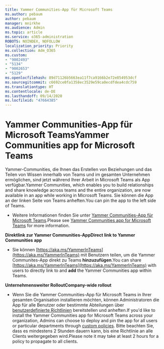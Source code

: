 ```yaml
---
title: Yammer Communities-App für Microsoft Teams
ms.author: pebaum
author: pebaum
manager: mnirkhe
ms.audience: Admin
ms.topic: article
ms.service: o365-administration
ROBOTS: NOINDEX, NOFOLLOW
localization_priority: Priority
ms.collection: Adm_O365
ms.custom:
- "9002493"
- "5134"
- "9002653"
- "5129"
ms.openlocfilehash: 89d71126b5663ea11f7ca9166b2e72e854953dcf
ms.sourcegitcommit: c6692ce0fa1358ec3529e59ca0ecdfdea4cdc759
ms.translationtype: HT
ms.contentlocale: de-DE
ms.lasthandoff: 09/14/2020
ms.locfileid: "47664385"
---
```

# <a name="yammer-communities-app-for-microsoft-teams"></a><span data-ttu-id="e0721-102">Yammer Communities-App für Microsoft Teams</span><span class="sxs-lookup"><span data-stu-id="e0721-102">Yammer Communities app for Microsoft Teams</span></span>

<span data-ttu-id="e0721-103">Yammer-Communities, die Ihnen das Erstellen von Beziehungen und das Teilen von Wissen innerhalb von Teams und im gesamten Unternehmen ermöglichen, sind jetzt während Ihrer Arbeit in Microsoft Teams als App verfügbar.</span><span class="sxs-lookup"><span data-stu-id="e0721-103">Yammer Communities, which enables you to build relationships and share knowledge across teams and the entire organization, are now available in an app while working in Microsoft Teams.</span></span> <span data-ttu-id="e0721-104">Sie können die App an der linken Seite von Teams anheften.</span><span class="sxs-lookup"><span data-stu-id="e0721-104">You can pin the app to the left side of Teams.</span></span> 

- <span data-ttu-id="e0721-105">Weitere Informationen finden Sie unter [Yammer Communities-App für Microsoft Teams](https://go.microsoft.com/fwlink/?linkid=2127757&clcid=0x409).</span><span class="sxs-lookup"><span data-stu-id="e0721-105">Please see [Yammer Communities app for Microsoft Teams](https://go.microsoft.com/fwlink/?linkid=2127757&clcid=0x409) for more information.</span></span>

<span data-ttu-id="e0721-106">**Direktlink zur Yammer Communities-App**</span><span class="sxs-lookup"><span data-stu-id="e0721-106">**Direct link to Yammer Communities app**</span></span>

- <span data-ttu-id="e0721-107">Sie können [https://aka.ms/YammerInTeams](https://aka.ms/YammerInTeams) mit Benutzern teilen, um die Yammer Communites-App direkt zu Teams **hinzuzufügen**.</span><span class="sxs-lookup"><span data-stu-id="e0721-107">You can share [https://aka.ms/YammerInTeams](https://aka.ms/YammerInTeams) with users to directly link to and **add** the Yammer Communities app within Teams.</span></span>

<span data-ttu-id="e0721-108">**Unternehmensweiter Rollout**</span><span class="sxs-lookup"><span data-stu-id="e0721-108">**Company-wide rollout**</span></span>

- <span data-ttu-id="e0721-109">Wenn Sie die Yammer Communities-App für Microsoft Teams in Ihrer gesamten Organisation installieren möchten, können Administratoren die App für alle Benutzer oder bestimmte Abteilungen über [benutzerdefinierte Richtlinien](https://docs.microsoft.com/microsoftteams/manage-apps) bereitstellen und anheften.</span><span class="sxs-lookup"><span data-stu-id="e0721-109">If you'd like to install the Yammer Communities app for Microsoft Teams across your organization, Admins can choose to deploy and pin the app for all users or particular departments through [custom policies](https://docs.microsoft.com/microsoftteams/manage-apps).</span></span> <span data-ttu-id="e0721-110">Bitte beachten Sie, dass es mindestens 2 Stunden dauern kann, bis eine Richtlinie an alle Clients weitergegeben wird.</span><span class="sxs-lookup"><span data-stu-id="e0721-110">Please note it may take at least 2 hours for a policy to propagate to all clients.</span></span>
